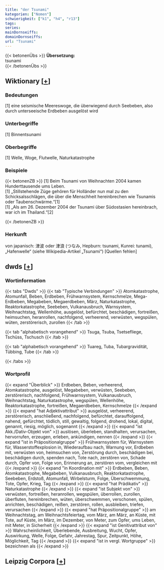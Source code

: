 ```yaml
---
title: "der Tsunami"
kategorien: ["Nomen"]
schwierigkeit: ["k1", "h4", "r13"]
tags:
series:
mainDornseiffs:
domainDornseiffs:
url: "Tsunami"
---
```


{{< betonenÜbs >}}
**Übersetzung:**  
tsunami  
{{< /betonenÜbs >}}

## Wiktionary [[+](https://de.wiktionary.org/wiki/Tsunami)]

### Bedeutungen
[1] eine seismische Meereswoge, die überwiegend durch Seebeben, also durch unterseeische Erdbeben ausgelöst wird  

### Unterbegriffe
[1] Binnentsunami  

### Oberbegriffe
[1] Welle, Woge, Flutwelle, Naturkatastrophe  

### Beispiele
{{< betonenZB >}}
[1] Beim Tsunami von Weihnachten 2004 kamen Hunderttausende ums Leben.  
[1] „Stillstehende Züge gehören für Holländer nun mal zu den Schicksalsschlägen, die über die Menschheit hereinbrechen wie Tsunamis oder Taubenschwärme.“[1]  
[1] „Als am 26. Dezember 2004 der Tsunami über Südostasien hereinbrach, war ich im Thailand.“[2]  

{{< /betonenZB >}}
### Herkunft
von japanisch: 津波 oder 津浪 (つなみ, Hepburn: tsunami, Kunrei: tunami), „Hafenwelle“ (siehe Wikipedia-Artikel „Tsunami“) [Quellen fehlen]  



## dwds [[+](https://www.dwds.de/wb/Tsunami)]

### Wortinformation
{{< tabs "Dwds" >}}
{{< tab "Typische Verbindungen" >}}
Atomkatastrophe, Atomunfall, Beben, Erdbeben, Frühwarnsystem, Kernschmelze, Mega-Erdbeben, Megabeben, Megaerdbeben, März, Naturkatastrophe, Reaktorkatastrophe, Seebeben, Vulkanausbruch, Warnsystem, Weihnachtstag, Wellenhöhe, ausgelöst, befürchtet, beschädigen, fortreißen, heimsuchen, heranrollen, nachfolgend, verheerend, verwüsten, wegspülen, wüten, zerstörerisch, zurollen
{{< /tab >}}

{{< tab "alphabetisch vorangehend" >}}
Tsuga, Tsuba, Tsetsefliege, Tschüss, Tschusch
{{< /tab >}}

{{< tab "alphabetisch vorangehend" >}}
Tuareg, Tuba, Tubargravidität, Tübbing, Tube
{{< /tab >}}

{{< /tabs >}}

### Wortprofil
{{< expand "Überblick" >}} Erdbeben, Beben, verheerend, Atomkatastrophe, ausgelöst, Megabeben, verwüsten, Seebeben, zerstörerisch, nachfolgend, Frühwarnsystem, Vulkanausbruch, Weihnachtstag, Naturkatastrophe, wegspülen, Wellenhöhe, Reaktorkatastrophe, fortreißen, Megaerdbeben, Kernschmelze {{< /expand >}}
{{< expand "hat Adjektivattribut" >}} ausgelöst, verheerend, zerstörerisch, anschließend, nachfolgend, befürchtet, darauffolgend, nahend, gefürchtet, tödlich, still, gewaltig, folgend, drohend, lokal, digital, genannt, riesig, möglich, sogenannt {{< /expand >}}
{{< expand "ist Akk./Dativ-Objekt von" >}} auslösen, überleben, standhalten, verursachen, hervorrufen, erzeugen, erleben, ankündigen, nennen {{< /expand >}}
{{< expand "ist in Präpositionalgruppe" >}} Frühwarnsystem für, Warnsystem für, Wasserstoffexplosion in, Wiederaufbau nach, Warnung vor, Erdbeben mit, verwüsten von, heimsuchen von, Zerstörung durch, beschädigen bei, beschädigen durch, spenden nach, Tote nach, zerstören von, Schade durch, Opfer von, Folge von, Erinnerung an, zerstören vom, vergleichen mit {{< /expand >}}
{{< expand "in Koordination mit" >}} Erdbeben, Beben, Atomkatastrophe, Megabeben, Vulkanausbruch, Reaktorkatastrophe, Seebeben, Erdstoß, Atomunfall, Wirbelsturm, Folge, Überschwemmung, Tote, Opfer, Krieg, Tag {{< /expand >}}
{{< expand "hat Prädikativ" >}} Naturkatastrophe {{< /expand >}}
{{< expand "ist Subjekt von" >}} verwüsten, fortreißen, heranrollen, wegspülen, überrollen, zurollen, überfluten, hereinbrechen, wüten, überschwemmen, verschonen, spülen, anrichten, beschädigen, reißen, zerstören, rollen, ausbleiben, triefen, verursachen {{< /expand >}}
{{< expand "hat Präpositionalgruppe" >}} am Weihnachtstag, am Weihnachtsfeiertag, vom März, am März, an Küste, mit Tote, auf Küste, im März, im Dezember, von Meter, zum Opfer, ums Leben, mit Meter, in Sicherheit {{< /expand >}}
{{< expand "ist Genitivattribut von" >}} Wahrscheinlichkeit, Überlebende, Ausbreitung, Wucht, Opfer, Auswirkung, Welle, Folge, Gefahr, Jahrestag, Spur, Zeitpunkt, Höhe, Möglichkeit, Tag {{< /expand >}}
{{< expand "ist in vergl. Wortgruppe" >}} bezeichnen als {{< /expand >}}

## Leipzig Corpora [[+](https://corpora.uni-leipzig.de/en/res?word=Tsunami&corpusId=deu_newscrawl-public_2018)]

